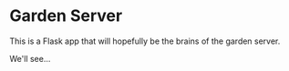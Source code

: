 # Garden Server

This is a Flask app that will hopefully be the brains of the garden server.

We'll see...

